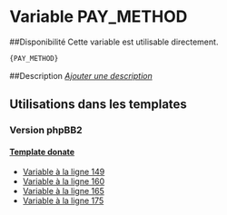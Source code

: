 # Variable PAY_METHOD

##Disponibilité
Cette variable est utilisable directement.

```html
{PAY_METHOD}
```

##Description
[*Ajouter une description*](https://fa-tvars.appspot.com/var/PAY_METHOD)

## Utilisations dans les templates

### Version phpBB2

#### [Template donate](subsilver/donate.md#readme)
* [Variable &agrave; la ligne 149](../subsilver/donate.tpl#L149)
* [Variable &agrave; la ligne 160](../subsilver/donate.tpl#L160)
* [Variable &agrave; la ligne 165](../subsilver/donate.tpl#L165)
* [Variable &agrave; la ligne 175](../subsilver/donate.tpl#L175)